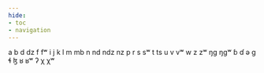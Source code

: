 ```yaml
---
hide:
- toc
- navigation
---
```

a
b
d
dz
f
fʷ
i
j
k
l
m
mb
n
nd
ndz
nz
p
r
s
sʷ
t
ts
u
v
vʷ
w
z
zʷ
ŋɡ
ŋɡʷ
ɓ
ɗ
ə
ɡ
ɬ
ɮ
ʁ
ʁʷ
ʔ
χ
χʷ
